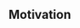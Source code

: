 <!--
Please make sure to read the Pull Request Guidelines:
https://github.com/qlik-oss/nebula.js/blob/master/.github/CONTRIBUTING.md#git
-->

## Motivation

<!-- Write your motivation here -->
